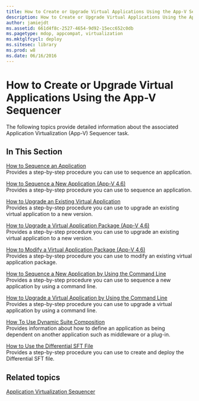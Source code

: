```yaml
---
title: How to Create or Upgrade Virtual Applications Using the App-V Sequencer
description: How to Create or Upgrade Virtual Applications Using the App-V Sequencer
author: jamiejdt
ms.assetid: 661d4f8c-2527-4654-9d92-15ecc652c0db
ms.pagetype: mdop, appcompat, virtualization
ms.mktglfcycl: deploy
ms.sitesec: library
ms.prod: w8
ms.date: 06/16/2016
---
```



# How to Create or Upgrade Virtual Applications Using the App-V Sequencer


The following topics provide detailed information about the associated Application Virtualization (App-V) Sequencer task.

## In This Section


<a href="" id="how-to-sequence-an-application"></a>[How to Sequence an Application](how-to-sequence-an-application.md)  
Provides a step-by-step procedure you can use to sequence an application.

<a href="" id="how-to-sequence-a-new-application--app-v-4-6-"></a>[How to Sequence a New Application (App-V 4.6)](how-to-sequence-a-new-application--app-v-46-.md)  
Provides a step-by-step procedure you can use to sequence an application.

<a href="" id="how-to-upgrade-an-existing-virtual-application"></a>[How to Upgrade an Existing Virtual Application](how-to-upgrade-an-existing-virtual-application.md)  
Provides a step-by-step procedure you can use to upgrade an existing virtual application to a new version.

<a href="" id="how-to-upgrade-a-virtual-application-package--app-v-4-6-"></a>[How to Upgrade a Virtual Application Package (App-V 4.6)](how-to-upgrade-a-virtual-application-package--app-v-46-.md)  
Provides a step-by-step procedure you can use to upgrade an existing virtual application to a new version.

<a href="" id="how-to-modify-a-virtual-application-package--app-v-4-6-"></a>[How to Modify a Virtual Application Package (App-V 4.6)](how-to-modify-a-virtual-application-package--app-v-46-.md)  
Provides a step-by-step procedure you can use to modify an existing virtual application package.

<a href="" id="how-to-sequence-a-new-application-by-using-the-command-line"></a>[How to Sequence a New Application by Using the Command Line](how-to-sequence-a-new-application-by-using-the-command-line.md)  
Provides a step-by-step procedure you can use to sequence a new application by using a command line.

<a href="" id="how-to-upgrade-a-virtual-application-by-using-the-command-line"></a>[How to Upgrade a Virtual Application by Using the Command Line](how-to-upgrade-a-virtual-application-by-using-the-command-line.md)  
Provides a step-by-step procedure you can use to upgrade a virtual application by using a command line.

<a href="" id="how-to-use-dynamic-suite-composition"></a>[How To Use Dynamic Suite Composition](how-to-use-dynamic-suite-composition.md)  
Provides information about how to define an application as being dependent on another application such as middleware or a plug-in.

<a href="" id="how-to-use-the-differential-sft-file"></a>[How to Use the Differential SFT File](how-to-use-the-differential-sft-file.md)  
Provides a step-by-step procedure you can use to create and deploy the Differential SFT file.

## Related topics


[Application Virtualization Sequencer](application-virtualization-sequencer.md)

 

 





